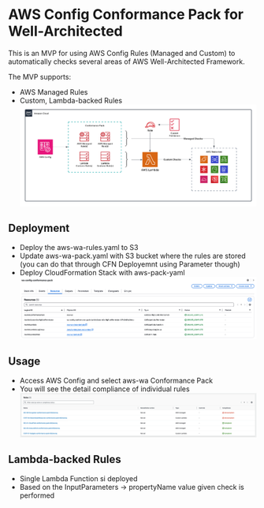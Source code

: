 # AWS Config Conformance Pack for Well-Architected

This is an MVP for using AWS Config Rules (Managed and Custom) to automatically checks several areas of AWS Well-Architected Framework.

The MVP supports:
- AWS Managed Rules
- Custom, Lambda-backed Rules
![Overview](https://github.com/MartinGavanda/aws-wa-conformance-pack/blob/main/overview.png)

## Deployment
- Deploy the aws-wa-rules.yaml to S3
- Update aws-wa-pack.yaml with S3 bucket where the rules are stored (you can do that through CFN Deployemnt using Parameter though)
- Deploy CloudFormation Stack with aws-pack-yaml
![Deployment](https://github.com/MartinGavanda/aws-wa-conformance-pack/blob/main/cfn_deplopyment.png)


## Usage
- Access AWS Config and select aws-wa Conformance Pack
- You will see the detail compliance of individual rules
![Rules](https://github.com/MartinGavanda/aws-wa-conformance-pack/blob/main/rules.png)


## Lambda-backed Rules
- Single Lambda Function si deployed
- Based on the InputParameters -> propertyName value given check is performed